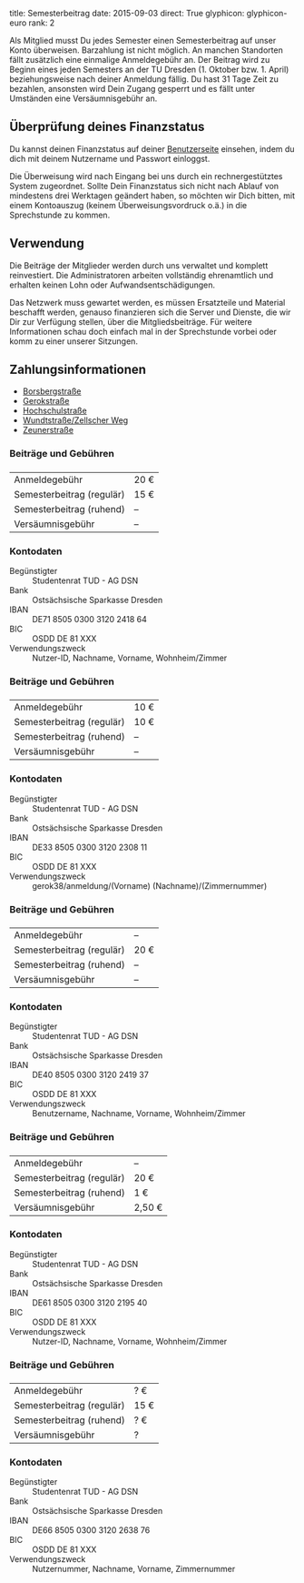title: Semesterbeitrag
date: 2015-09-03
direct: True
glyphicon: glyphicon-euro
rank: 2

Als Mitglied musst Du jedes Semester einen Semesterbeitrag auf unser Konto überweisen.
Barzahlung ist nicht möglich.
An manchen Standorten fällt zusätzlich eine einmalige Anmeldegebühr an. 
Der Beitrag wird zu Beginn eines jeden Semesters an der TU Dresden (1. Oktober bzw.  1. April) beziehungsweise nach deiner Anmeldung fällig. Du hast 31 Tage Zeit zu bezahlen, ansonsten wird Dein Zugang gesperrt und es fällt unter Umständen eine Versäumnisgebühr an.

## Überprüfung deines Finanzstatus

Du kannst deinen Finanzstatus auf deiner [Benutzerseite](../../usersuite) einsehen, indem du dich mit deinem Nutzername und Passwort einloggst.

Die Überweisung wird nach Eingang bei uns durch ein rechnergestütztes System zugeordnet.
Sollte Dein Finanzstatus sich nicht nach Ablauf von mindestens drei Werktagen geändert haben, so möchten wir Dich bitten, mit einem Kontoauszug (keinem Überweisungsvordruck o.ä.) in die Sprechstunde zu kommen.

## Verwendung

Die Beiträge der Mitglieder werden durch uns verwaltet und komplett reinvestiert. Die Administratoren arbeiten vollständig ehrenamtlich und erhalten keinen Lohn oder Aufwandsentschädigungen.

Das Netzwerk muss gewartet werden, es müssen Ersatzteile und Material beschafft werden, genauso finanzieren sich die Server und Dienste, die wir Dir zur Verfügung stellen, über die Mitgliedsbeiträge. Für weitere Informationen schau doch einfach mal in der Sprechstunde vorbei oder komm zu einer unserer Sitzungen.

## Zahlungsinformationen

<div>
  <ul class="nav nav-tabs" role="tablist">
    <li role="presentation"><a href="#borsbergstrasse"
    aria-controls="borsbergstrasse" role="tab" data-toggle="tab">Borsbergstraße</a>
    </li>
    <li role="presentation"><a href="#gerokstrasse"
    aria-controls="gerokstrasse" role="tab" data-toggle="tab">Gerokstraße</a>
    </li>
    <li role="presentation"><a href="#hochschulstrasse"
    aria-controls="hochschulstrasse" role="tab" data-toggle="tab">Hochschulstraße</a>
    </li>
    <li role="presentation"><a href="#wundtstrasse"
    aria-controls="wundtstrasse" role="tab" data-toggle="tab">Wundtstraße/Zellscher Weg</a>
    </li>
    <li role="presentation"><a href="#zeunerstrasse"
    aria-controls="zeunerstrasse" role="tab" data-toggle="tab">Zeunerstraße</a>
    </li>
  </ul>
  <div class="tab-content">
    <div class="tab-pane row" role="tabpanel" id="borsbergstrasse">
      <div class="col-sm-6">
        <h3>Beiträge und Gebühren</h3>
        <table class="table">
          <thead>
            <tr>
              <td></td>
              <td></td>
            </tr>
          </thead>
          <tbody>
            <tr>
              <td>Anmeldegebühr</td>
              <td>20 €</td>
            </tr>
            <tr>
              <td>Semesterbeitrag (regulär)</td>
              <td>15 €</td>
            </tr>
            <tr>
              <td>Semesterbeitrag (ruhend)</td>
              <td>–</td>
            </tr>
            <tr>
              <td>Versäumnisgebühr</td>
              <td>–</td>
            </tr>
          </tbody>
        </table>
      </div>
      <div class="col-sm-6">
        <h3>Kontodaten</h3>
        <dl>
          <dt>Begünstigter</dt>
          <dd>Studentenrat TUD - AG DSN</dd>
          <dt>Bank</dt>
          <dd>Ostsächsische Sparkasse Dresden</dd>
          <dt>IBAN</dt>
          <dd>DE71 8505 0300 3120 2418 64</dd>
          <dt>BIC</dt>
          <dd>OSDD DE 81 XXX</dd>
          <dt>Verwendungszweck</dt>
          <dd>Nutzer-ID, Nachname, Vorname, Wohnheim/Zimmer</dd>
        </dl>
      </div>
    </div>
    <div class="tab-pane row" role="tabpanel" id="gerokstrasse">
      <div class="col-sm-6">
        <h3>Beiträge und Gebühren</h3>
        <table class="table">
          <thead>
            <tr>
              <td></td>
              <td></td>
            </tr>
          </thead>
          <tbody>
            <tr>
              <td>Anmeldegebühr</td>
              <td>10 €</td>
            </tr>
            <tr>
              <td>Semesterbeitrag (regulär)</td>
              <td>10 €</td>
            </tr>
            <tr>
              <td>Semesterbeitrag (ruhend)</td>
              <td>–</td>
            </tr>
            <tr>
              <td>Versäumnisgebühr</td>
              <td>–</td>
            </tr>
          </tbody>
        </table>
      </div>
      <div class="col-sm-6">
        <h3>Kontodaten</h3>
        <dl>
          <dt>Begünstigter</dt>
          <dd>Studentenrat TUD - AG DSN</dd>
          <dt>Bank</dt>
          <dd>Ostsächsische Sparkasse Dresden</dd>
          <dt>IBAN</dt>
          <dd>DE33 8505 0300 3120 2308 11</dd>
          <dt>BIC</dt>
          <dd>OSDD DE 81 XXX</dd>
          <dt>Verwendungszweck</dt>
          <dd>gerok38/anmeldung/(Vorname) (Nachname)/(Zimmernummer)</dd>
        </dl>
      </div>
    </div>
    <div class="tab-pane row" role="tabpanel" id="hochschulstrasse">
      <div class="col-sm-6">
        <h3>Beiträge und Gebühren</h3>
        <table class="table">
          <thead>
            <tr>
              <td></td>
              <td></td>
            </tr>
          </thead>
          <tbody>
            <tr>
              <td>Anmeldegebühr</td>
              <td>–</td>
            </tr>
            <tr>
              <td>Semesterbeitrag (regulär)</td>
              <td>20 €</td>
            </tr>
            <tr>
              <td>Semesterbeitrag (ruhend)</td>
              <td>–</td>
            </tr>
            <tr>
              <td>Versäumnisgebühr</td>
              <td>–</td>
            </tr>
          </tbody>
        </table>
      </div>
      <div class="col-sm-6">
        <h3>Kontodaten</h3>
        <dl>
          <dt>Begünstigter</dt>
          <dd>Studentenrat TUD - AG DSN</dd>
          <dt>Bank</dt>
          <dd>Ostsächsische Sparkasse Dresden</dd>
          <dt>IBAN</dt>
          <dd>DE40 8505 0300 3120 2419 37</dd>
          <dt>BIC</dt>
          <dd>OSDD DE 81 XXX</dd>
          <dt>Verwendungszweck</dt>
          <dd>Benutzername,  Nachname, Vorname, Wohnheim/Zimmer</dd>
        </dl>
      </div>
    </div>
    <div class="tab-pane row" role="tabpanel" id="wundtstrasse">
      <div class="col-sm-6">
        <h3>Beiträge und Gebühren</h3>
        <table class="table">
          <thead>
            <tr>
              <td></td>
              <td></td>
            </tr>
          </thead>
          <tbody>
            <tr>
              <td>Anmeldegebühr</td>
              <td>–</td>
            </tr>
            <tr>
              <td>Semesterbeitrag (regulär)</td>
              <td>20 €</td>
            </tr>
            <tr>
              <td>Semesterbeitrag (ruhend)</td>
              <td>1 €</td>
            </tr>
            <tr>
              <td>Versäumnisgebühr</td>
              <td>2,50 €</td>
            </tr>
          </tbody>
        </table>
      </div>
      <div class="col-sm-6">
        <h3>Kontodaten</h3>
        <dl>
          <dt>Begünstigter</dt>
          <dd>Studentenrat TUD - AG DSN</dd>
          <dt>Bank</dt>
          <dd>Ostsächsische Sparkasse Dresden</dd>
          <dt>IBAN</dt>
          <dd>DE61 8505 0300 3120 2195 40</dd>
          <dt>BIC</dt>
          <dd>OSDD DE 81 XXX</dd>
          <dt>Verwendungszweck</dt>
          <dd>Nutzer-ID, Nachname, Vorname, Wohnheim/Zimmer</dd>
        </dl>
      </div>
    </div>
    <div class="tab-pane row" role="tabpanel" id="zeunerstrasse">
      <div class="col-sm-6">
        <h3>Beiträge und Gebühren</h3>
        <table class="table">
          <thead>
            <tr>
              <td></td>
              <td></td>
            </tr>
          </thead>
          <tbody>
            <tr>
              <td>Anmeldegebühr</td>
              <td>? €</td>
            </tr>
            <tr>
              <td>Semesterbeitrag (regulär)</td>
              <td>15 €</td>
            </tr>
            <tr>
              <td>Semesterbeitrag (ruhend)</td>
              <td>? €</td>
            </tr>
            <tr>
              <td>Versäumnisgebühr</td>
              <td>?</td>
            </tr>
          </tbody>
        </table>
      </div>
      <div class="col-sm-6">
        <h3>Kontodaten</h3>
        <dl>
          <dt>Begünstigter</dt>
          <dd>Studentenrat TUD - AG DSN</dd>
          <dt>Bank</dt>
          <dd>Ostsächsische Sparkasse Dresden</dd>
          <dt>IBAN</dt>
          <dd>DE66 8505 0300 3120 2638 76</dd>
          <dt>BIC</dt>
          <dd>OSDD DE 81 XXX</dd>
          <dt>Verwendungszweck</dt>
          <dd>Nutzernummer, Nachname, Vorname, Zimmernummer</dd>
        </dl>
      </div>
    </div>
  </div>
</div>

